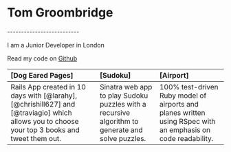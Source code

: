 <h1> Tom Groombridge </h1>
--------------------------

I am a Junior Developer in London

Read my code on  <a href="https://github.com/TomGroombridge"> Github </a>

| [Dog Eared Pages] | [Sudoku] | [Airport] |
|:--------------- |:-------- |:--------- |
| Rails App created in 10 days with [@larahy], [@chrishill627] and [@traviagio] which allows you to choose your top 3 books and tweet them out.| Sinatra web app to play Sudoku puzzles with a recursive algorithm to generate and solve puzzles. | 100% test-driven Ruby model of airports and planes written using RSpec with an emphasis on code readability. |